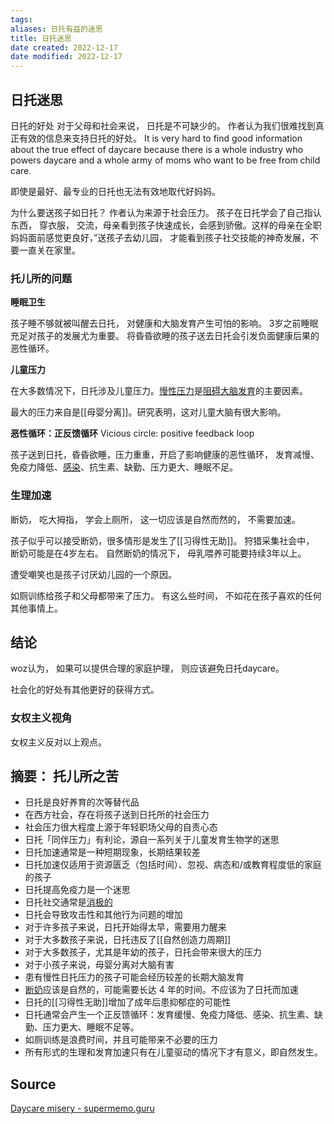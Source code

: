 ```yaml
---
tags: 
aliases: 日托有益的迷思
title: 日托迷思
date created: 2022-12-17
date modified: 2022-12-17
---
```


## 日托迷思

日托的好处
对于父母和社会来说， 日托是不可缺少的。 
作者认为我们很难找到真正有效的信息来支持日托的好处。 
It is very hard to find good information about the true effect of daycare because there is a whole industry who powers daycare and a whole army of moms who want to be free from child care.

即使是最好、最专业的日托也无法有效地取代好妈妈。

为什么要送孩子如日托？ 作者认为来源于社会压力。
孩子在日托学会了自己指认东西， 穿衣服， 交流，母亲看到孩子快速成长，会感到骄傲。这样的母亲在全职妈妈面前感觉更良好，”送孩子去幼儿园， 才能看到孩子社交技能的神奇发展，不要一直关在家里。 

### 托儿所的问题

**睡眠卫生**

孩子睡不够就被叫醒去日托， 对健康和大脑发育产生可怕的影响。 
3岁之前睡眠充足对孩子的发展尤为重要。
将昏昏欲睡的孩子送去日托会引发负面健康后果的恶性循环。

**儿童压力**

在大多数情况下，日托涉及儿童压力。[慢性压力](https://supermemo.guru/wiki/Stress_resilience "抗压能力")是[阻碍大脑发育](https://supermemo.guru/wiki/Stress_reduces_neurogenesis "压力会减少神经发生")的主要因素。

最大的压力来自是[[母婴分离]]。研究表明，这对儿童大脑有很大影响。

**恶性循环：正反馈循环** Vicious circle: positive feedback loop

孩子送到日托，昏昏欲睡，压力重重，开启了影响健康的恶性循环， 发育减慢、免疫力降低、[感染](https://supermemo.guru/wiki/Daycare_infections "日托感染")、抗生素、缺勤、压力更大、睡眠不足。


### 生理加速

断奶， 吃大拇指， 学会上厕所， 这一切应该是自然而然的， 不需要加速。 

孩子似乎可以接受断奶，很多情形是发生了[[习得性无助]]。
狩猎采集社会中， 断奶可能是在4岁左右。 
自然断奶的情况下， 母乳喂养可能要持续3年以上。 

遭受嘲笑也是孩子讨厌幼儿园的一个原因。 

如厕训练给孩子和父母都带来了压力。 有这么些时间， 不如花在孩子喜欢的任何其他事情上。 

## 结论

woz认为， 如果可以提供合理的家庭护理， 则应该避免日托daycare。 

社会化的好处有其他更好的获得方式。 

### 女权主义视角

女权主义反对以上观点。 

## 摘要： 托儿所之苦

- 日托是良好养育的次等替代品
- 在西方社会，存在将孩子送到日托所的社会压力
- 社会压力很大程度上源于年轻职场父母的自责心态
- 日托「同伴压力」有利论，源自一系列关于儿童发育生物学的迷思 
- 日托加速通常是一种短期现象，长期结果较差
- 日托加速仅适用于资源匮乏（包括时间）、忽视、病态和/或教育程度低的家庭的孩子
- 日托提高免疫力是一个迷思
- 日托社交通常是[消极的](https://en.wikipedia.org/wiki/Socialization#Negative_socialization)
- 日托会导致攻击性和其他行为问题的增加
- 对于许多孩子来说，日托开始得太早，需要用力醒来
-  对于大多数孩子来说，日托违反了[[自然创造力周期]]
- 对于大多数孩子，尤其是年幼的孩子，日托会带来很大的压力
-  对于小孩子来说，母婴分离对大脑有害
-  患有慢性日托压力的孩子可能会经历较差的长期大脑发育
-  [断奶](https://en.wikipedia.org/wiki/Weaning)应该是自然的，可能需要长达 4 年的时间。不应该为了日托而加速
- 日托的[[习得性无助]]增加了成年后患抑郁症的可能性
- 日托通常会产生一个正反馈循环：发育缓慢、免疫力降低、感染、抗生素、缺勤、压力更大、睡眠不足等。
-  如厕训练是浪费时间，并且可能带来不必要的压力
-  所有形式的生理和发育加速只有在儿童驱动的情况下才有意义，即自然发生。

## Source
[Daycare misery - supermemo.guru](https://supermemo.guru/wiki/Daycare_misery)